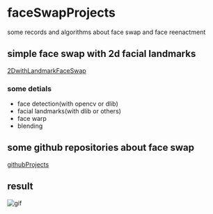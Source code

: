 # faceSwapProjects
some records and algorithms about face swap and face reenactment 


## simple face swap with 2d facial landmarks
[2DwithLandmarkFaceSwap](2DwithLandmarkFaceSwap/README.md)
### some detials
* face detection(with opencv or dlib)
* facial landmarks(with dlib or others)
* face warp
* blending 

## some github repositories about face swap
[githubProjects](githubProjects/README.md)

## result
![gif](./Model_C_Video_gif.gif)